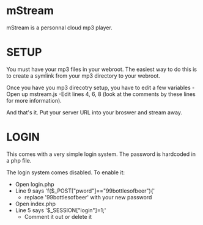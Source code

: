 mStream
=======

mStream is a personnal cloud mp3 player.  


SETUP
=======
You must have your mp3 files in your webroot.  The easiest way to do this is to create a symlink from your mp3 directory to your webroot.

Once you have you mp3 direcotry setup, you have to edit a few variables
	-Open up mstream.js
	-Edit lines 4, 6, 8 (look at the comments by these lines for more information).

And that's it.  Put your server URL into your broswer and stream away.


LOGIN
=======
This comes with a very simple login system.  The password is hardcoded in a php file.

The login system comes disabled.  To enable it:
- Open login.php
- Line 9 says 'f($_POST["pword"]=="99bottlesofbeer"){'
	- replace '99bottlesofbeer' with your new password
- Open index.php
- Line 5 says '$_SESSION["login"]=1;'
 	 - Comment it out or delete it